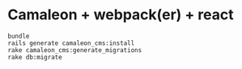 # Camaleon + webpack(er) + react

    bundle
    rails generate camaleon_cms:install
    rake camaleon_cms:generate_migrations
    rake db:migrate